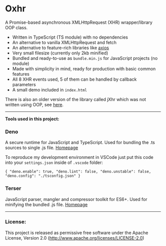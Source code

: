 # Oxhr
A Promise-based asynchronous XMLHttpRequest (XHR) wrapper/library OOP class.

- Written in TypeScript (TS module) with no dependencies
- An alternative to vanilla XMLHttpRequest and fetch
- An alternative to feature-rich libraries like [axios](https://github.com/axios/axios)
- Very small filesize (currently only 2kb minified)
- Bundled and ready-to-use as `bundle.min.js` for JavaScript projects (no module)
- Made with simplicity in mind, ready for production with basic common features
- All 8 XHR events used, 5 of them can be handled by callback parameters
- A small demo included in `index.html`

There is also an older version of the library called jXhr which was not written using OOP, see [here](https://github.com/Amarok24/Oxhr/tree/non-oop-version).

---

<b>Tools used in this project:</b>

### Deno
A secure runtime for JavaScript and TypeScript.
Used for bundling the .ts sources to single .js file.
[Homepage](https://deno.land/)

To reproduce my development environment in VSCode just put this code into your `settings.json` inside of `.vscode` folder:

`
{
	"deno.enable": true,
	"deno.lint": false,
	"deno.unstable": false,
	"deno.config": "./tsconfig.json"
}
`

### Terser
JavaScript parser, mangler and compressor toolkit for ES6+.
Used for minifying the bundled .js file.
[Homepage](https://terser.org/)

---


### License:
This project is released as permissive free software under the Apache License, Version 2.0 (http://www.apache.org/licenses/LICENSE-2.0)
